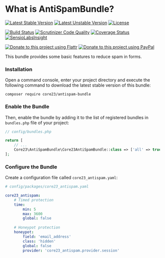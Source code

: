 What is AntiSpamBundle?
=======================
[![Latest Stable Version](https://poser.pugx.org/core23/antispam-bundle/v/stable)](https://packagist.org/packages/core23/antispam-bundle)
[![Latest Unstable Version](https://poser.pugx.org/core23/antispam-bundle/v/unstable)](https://packagist.org/packages/core23/antispam-bundle)
[![License](https://poser.pugx.org/core23/antispam-bundle/license)](https://packagist.org/packages/core23/antispam-bundle)

[![Build Status](https://travis-ci.org/core23/AntiSpamBundle.svg)](https://travis-ci.org/core23/AntiSpamBundle)
[![Scrutinizer Code Quality](https://scrutinizer-ci.com/g/core23/AntiSpamBundle/badges/quality-score.png?b=master)](https://scrutinizer-ci.com/g/core23/AntiSpamBundle)
[![Coverage Status](https://coveralls.io/repos/core23/AntiSpamBundle/badge.svg)](https://coveralls.io/r/core23/AntiSpamBundle)
[![SensioLabsInsight](https://insight.sensiolabs.com/projects/cf5f2ca9-1126-4086-8443-a0351c307d6d/mini.png)](https://insight.sensiolabs.com/projects/cf5f2ca9-1126-4086-8443-a0351c307d6d)

[![Donate to this project using Flattr](https://img.shields.io/badge/flattr-donate-yellow.svg)](https://flattr.com/profile/core23)
[![Donate to this project using PayPal](https://img.shields.io/badge/paypal-donate-yellow.svg)](https://paypal.me/gripp)

This bundle provides some basic features to reduce spam in forms.

### Installation

Open a command console, enter your project directory and execute the following command to download the latest stable version of this bundle:

```
composer require core23/antispam-bundle
```

### Enable the Bundle

Then, enable the bundle by adding it to the list of registered bundles in `bundles.php` file of your project:

```php
// config/bundles.php

return [
    // ...
    Core23\AntiSpamBundle\Core23AntiSpamBundle::class => ['all' => true],
];
```

### Configure the Bundle

Create a configuration file called `core23_antispam.yaml`:

```yml
# config/packages/core23_antispam.yaml

core23_antispam:
    # Timed protection
    time:
        min: 5
        max: 3600
        global: false
        
    # Honeypot protection
    honeypot:
        field: 'email_address'
        class: 'hidden'
        global: false
        provider: 'core23_antispam.provider.session'
```
